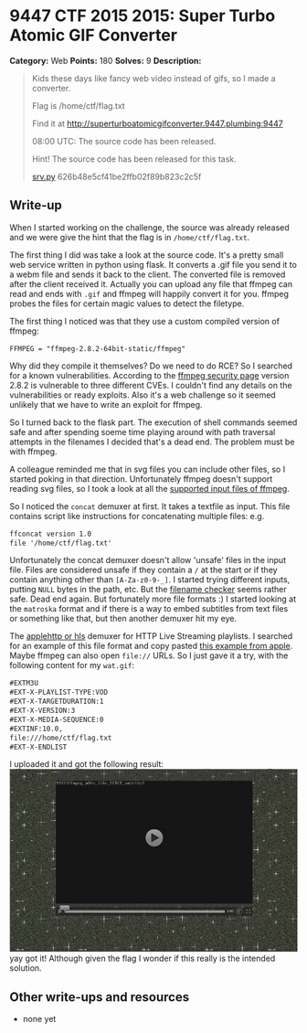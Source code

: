 # 9447 CTF 2015 2015: Super Turbo Atomic GIF Converter

**Category:** Web
**Points:** 180
**Solves:** 9
**Description:**

>  Kids these days like fancy web video instead of gifs, so I made a converter.
> 
>  Flag is /home/ctf/flag.txt
> 
>  Find it at <http://superturboatomicgifconverter.9447.plumbing:9447>
> 
>  08:00 UTC: The source code has been released.
> 
>  Hint! The source code has been released for this task.
> 
> [srv.py](./srv-626b48e5cf41be2ffb02f89b823c2c5f.py)  626b48e5cf41be2ffb02f89b823c2c5f


## Write-up

When I started working on the challenge, the source was already released and we were
give the hint that the flag is in `/home/ctf/flag.txt`. 

The first   thing I did was take a look at the source code. It's a pretty small web 
service written in python using flask. It converts a .gif file you send it to a webm 
file and sends it back to the client. The converted file is removed after the client 
received it. Actually you can upload any file that ffmpeg can read and ends with `.gif` 
and ffmpeg will happily convert it for you. ffmpeg probes the files for certain magic 
values to detect the filetype.

The first thing I noticed was that they use a custom compiled version of ffmpeg:
```
FFMPEG = "ffmpeg-2.8.2-64bit-static/ffmpeg"
```
Why did they compile it themselves? Do we need to do RCE? So I searched for a known 
vulnerabilities. According to the [ffmpeg security page](https://ffmpeg.org/security.html)
version 2.8.2 is vulnerable to three different CVEs. I couldn't find any details on
the vulnerabilities or ready exploits. Also it's a web challenge so it seemed
unlikely that we have to write an exploit for ffmpeg. 

So I turned back to the flask part. The execution of shell commands seemed safe and
after spending soeme time playing around with path traversal attempts in the filenames
I decided that's a dead end. The problem must be with ffmpeg.

A colleague reminded me that in svg files you can include other files, so I started poking
in that direction. Unfortunately ffmpeg doesn't support reading svg files, so I took a look
at all the [supported input files of ffmpeg](https://ffmpeg.org/ffmpeg-formats.html#Demuxers).

So I noticed the `concat` demuxer at first. It takes a textfile as input. This file contains
script like instructions for concatenating multiple files: e.g.
```
ffconcat version 1.0
file '/home/ctf/flag.txt'
```
Unfortunately the concat demuxer doesn't allow 'unsafe' files in the input file. Files are
considered unsafe if they contain a `/` at the start or if they contain anything other than
`[A-Za-z0-9-_]`. I started trying different inputs, putting `NULL` bytes in the path, etc.
But the [filename checker](https://github.com/FFmpeg/FFmpeg/blob/n2.8.2/libavformat/concatdec.c#L84) 
seems rather safe. Dead end again. But fortunately more file formats :)
I started looking at the `matroska` format and if there is a way to embed subtitles from
text files or something like that, but then another demuxer hit my eye.

The [applehttp or hls](http://www.ffmpeg.org/ffmpeg-formats.html#applehttp) demuxer for 
HTTP Live Streaming playlists. I searched for an example of this file format and copy 
pasted [this example from apple](https://developer.apple.com/library/ios/technotes/tn2288/_index.html).
Maybe ffmpeg can also open `file://` URLs. So I just gave it a try, with the following content
for my `wat.gif`:
```
#EXTM3U
#EXT-X-PLAYLIST-TYPE:VOD
#EXT-X-TARGETDURATION:1
#EXT-X-VERSION:3
#EXT-X-MEDIA-SEQUENCE:0
#EXTINF:10.0,
file:///home/ctf/flag.txt
#EXT-X-ENDLIST
```

I uploaded it and got the following result:
![screnenshot: got the flag](flag.png "converted flag")
yay got it! Although given the flag I wonder if this really is the intended solution.


## Other write-ups and resources

* none yet
